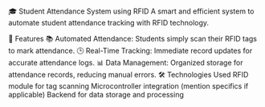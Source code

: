 🎓 Student Attendance System using RFID
A smart and efficient system to automate student attendance tracking with RFID technology.

🚀 Features
📚 Automated Attendance: Students simply scan their RFID tags to mark attendance.
🕒 Real-Time Tracking: Immediate record updates for accurate attendance logs.
📊 Data Management: Organized storage for attendance records, reducing manual errors.
🛠️ Technologies Used
RFID module for tag scanning
Microcontroller integration (mention specifics if applicable)
Backend for data storage and processing
